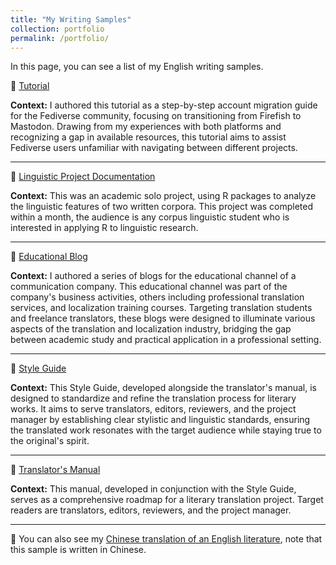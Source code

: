 ```yaml
---
title: "My Writing Samples"
collection: portfolio
permalink: /portfolio/
---
```


In this page, you can see a list of my English writing samples.

📌 [Tutorial](/my-web/files/tutorial) 

**Context:** I authored this tutorial as a step-by-step account migration guide for the Fediverse community, focusing on transitioning from Firefish to Mastodon. Drawing from my experiences with both platforms and recognizing a gap in available resources, this tutorial aims to assist Fediverse users unfamiliar with navigating between different projects.  

---
📌 [Linguistic Project Documentation](/my-web/files/project-documentation) 

**Context:** This was an academic solo project, using R packages to analyze the linguistic features of two written corpora. This project was completed within a month, the audience is any corpus linguistic student who is interested in applying R to linguistic research. 

---
📌 [Educational Blog](/my-web/files/translating-humor) 

**Context:** I authored a series of blogs for the educational channel of a communication company. This educational channel was part of the company's business activities, others including professional translation services, and localization training courses. Targeting translation students and freelance translators, these blogs were designed to illuminate various aspects of the translation and localization industry, bridging the gap between academic study and practical application in a professional setting.

---
📌 [Style Guide](/my-web/files/translation-style-guide) 

**Context:** This Style Guide, developed alongside the translator's manual, is designed to standardize and refine the translation process for literary works. It aims to serve translators, editors, reviewers, and the project manager by establishing clear stylistic and linguistic standards, ensuring the translated work resonates with the target audience while staying true to the original's spirit.

---
📌 [Translator's Manual](/my-web/files/translators-manual) 

**Context:** This manual, developed in conjunction with the Style Guide, serves as a comprehensive roadmap for a literary translation project. Target readers are translators, editors, reviewers, and the project manager. 

---
📌 You can also see my [Chinese translation of an English literature](/my-web/files/cn-translation), note that this sample is written in Chinese.
